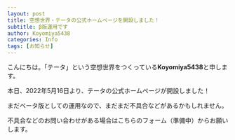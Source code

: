 ```yaml
---
layout: post
title: 空想世界・テータの公式ホームページを開設しました！
subtitle: β版運用です
author: Koyomiya5438
categories: Info
tags: [お知らせ]
---
```

こんにちは。「テータ」という空想世界をつくっている**Koyomiya5438**と申します。

本日、2022年5月16日より、テータの公式ホームページが開設しました！

まだベータ版としての運用なので、まだまだ不具合などがあるかもしれません。

不具合などのお問い合わせがある場合はこちらのフォーム（準備中）からお願いします。
